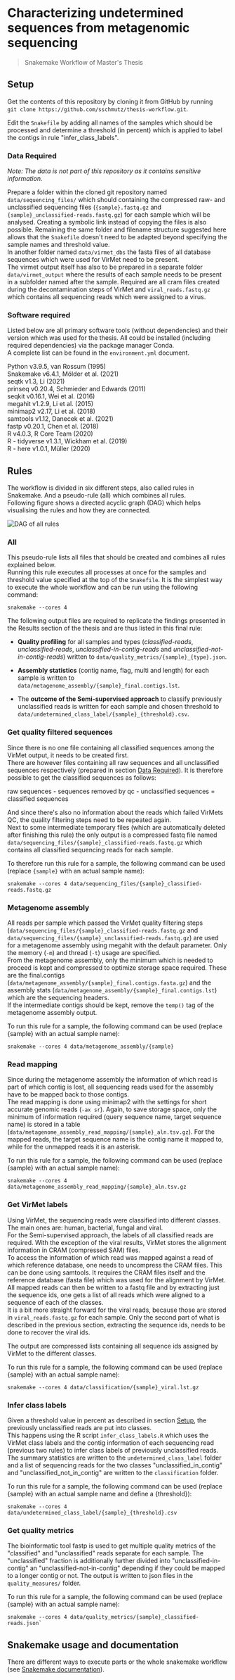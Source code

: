 # Characterizing undetermined sequences from metagenomic sequencing
> Snakemake Workflow of Master's Thesis

## Setup
Get the contents of this repository by cloning it from GitHub by running  
`git clone https://github.com/sschmutz/thesis-workflow.git`.  

Edit the `Snakefile` by adding all names of the samples which should be processed and determine a threshold (in percent) which is applied to label the contigs in rule "infer_class_labels".

### Data Required
*Note: The data is not part of this repository as it contains sensitive information.*  

Prepare a folder within the cloned git repository named `data/sequencing_files/` which should containing the compressed raw- and unclassified sequencing files (`{sample}.fastq.gz` and `{sample}_unclassified-reads.fastq.gz`) for each sample which will be analysed. Creating a symbolic link instead of copying the files is also possible. Remaining the same folder and filename structure suggested here allows that the `Snakefile` doesn't need to be adapted beyond specifying the sample names and threshold value.  
In another folder named `data/virmet_dbs` the fasta files of all database sequences which were used for VirMet need to be present.  
The virmet output itself has also to be prepared in a separate folder `data/virmet_output` where the results of each sample needs to be present in a subfolder named after the sample. Required are all cram files created during the decontamination steps of VirMet and `viral_reads.fastq.gz` which contains all sequencing reads which were assigned to a virus.

### Software required
Listed below are all primary software tools (without dependencies) and their version which was used for the thesis. All could be installed (including required dependencies) via the package manager Conda.  
A complete list can be found in the `environment.yml` document.

Python v3.9.5, van Rossum (1995)  
Snakemake v6.4.1, Mölder et al. (2021)  
seqtk v1.3, Li (2021)  
prinseq v0.20.4, Schmieder and Edwards (2011)  
seqkit v0.16.1, Wei et al. (2016)  
megahit v1.2.9, Li et al. (2015)  
minimap2 v2.17, Li et al. (2018)  
samtools v1.12, Danecek et al. (2021)  
fastp v0.20.1, Chen et al. (2018)  
R v4.0.3, R Core Team (2020)  
R - tidyverse v1.3.1, Wickham et al. (2019)  
R - here v1.0.1, Müller (2020)  


## Rules
The workflow is divided in six different steps, also called rules in Snakemake. And a pseudo-rule (all) which combines all rules.  
Following figure shows a directed acyclic graph (DAG) which helps visualising the rules and how they are connected.  


![DAG of all rules](dag.svg)

### All
This pseudo-rule lists all files that should be created and combines all rules explained below.  
Running this rule executes all processes at once for the samples and threshold value specified at the top of the `Snakefile`. It is the simplest way to execute the whole workflow and can be run using the following command:  
```
snakemake --cores 4
```

The following output files are required to replicate the findings presented in the Results section of the thesis and are thus listed in this final rule:  
- **Quality profiling** for all samples and types (*classified-reads*, *unclassified-reads*, *unclassified-in-contig-reads* and *unclassified-not-in-contig-reads*) written to `data/quality_metrics/{sample}_{type}.json`.  

- **Assembly statistics** (contig name, flag, multi and length) for each sample is written to `data/metagenome_assembly/{sample}_final.contigs.lst`.  

- The **outcome of the Semi-supervised approach** to classify previously unclassified reads is written for each sample and chosen threshold to `data/undetermined_class_label/{sample}_{threshold}.csv`.

### Get quality filtered sequences
Since there is no one file containing all classified sequences among the VirMet output, it needs to be created first.  
There are however files containing all raw sequences and all unclassified sequences respectively (prepared in section [Data Required](#data-required)). It is therefore possible to get the classified sequences as follows:  

raw sequences - sequences removed by qc - unclassified sequences = classified sequences  

And since there's also no information about the reads which failed VirMets QC, the quality filtering steps need to be repeated again.  
Next to some intermediate temporary files (which are automatically deleted after finishing this rule) the only output is a compressed fastq file named `data/sequencing_files/{sample}_classified-reads.fastq.gz` which contains all classified sequencing reads for each sample.  

To therefore run this rule for a sample, the following command can be used (replace `{sample}` with an actual sample name):  
```
snakemake --cores 4 data/sequencing_files/{sample}_classified-reads.fastq.gz
```

### Metagenome assembly
All reads per sample which passed the VirMet quality filtering steps (`data/sequencing_files/{sample}_classified-reads.fastq.gz` and `data/sequencing_files/{sample}_unclassified-reads.fastq.gz`) are used for a metagenome assembly using megahit with the default parameter. Only the memory (`-m`) and thread (`-t`) usage are specified.  
From the metagenome assembly, only the minimum which is needed to proceed is kept and compressed to optimize storage space required. These are the final.contigs (`data/metagenome_assembly/{sample}_final.contigs.fasta.gz`) and the assembly stats (`data/metagenome_assembly/{sample}_final.contigs.lst`) which are the sequencing headers.  
If the intermediate contigs should be kept, remove the `temp()` tag of the metagenome assembly output.  

To run this rule for a sample, the following command can be used (replace {sample} with an actual sample name):  
```
snakemake --cores 4 data/metagenome_assembly/{sample}
```

### Read mapping
Since during the metagenome assembly the information of which read is part of which contig is lost, all sequencing reads used for the assembly have to be mapped back to those contigs.  
The read mapping is done using minimap2 with the settings for short accurate genomic reads (`-ax sr`). Again, to save storage space, only the minimum of information required (query sequence name, target sequence name) is stored in a table (`data/metagenome_assembly_read_mapping/{sample}_aln.tsv.gz`). For the mapped reads, the target sequence name is the contig name it mapped to, while for the unmapped reads it is an asterisk.  

To run this rule for a sample, the following command can be used (replace {sample} with an actual sample name):  
```
snakemake --cores 4 data/metagenome_assembly_read_mapping/{sample}_aln.tsv.gz
```

### Get VirMet labels
Using VirMet, the sequencing reads were classified into different classes. The main ones are: human, bacterial, fungal and viral.  
For the Semi-supervised approach, the labels of all classified reads are required. With the exception of the viral results, VirMet stores the alignment information in CRAM (compressed SAM) files.  
To access the information of which read was mapped against a read of which reference database, one needs to uncompress the CRAM files. This can be done using samtools. It requires the CRAM files itself and the reference database (fasta file) which was used for the alignment by VirMet. All mapped reads can then be written to a fastq file and by extracting just the sequence ids, one gets a list of all reads which were aligned to a sequence of each of the classes.  
It is a bit more straight forward for the viral reads, because those are stored in `viral_reads.fastq.gz` for each sample. Only the second part of what is described in the previous section, extracting the sequence ids, needs to be done to recover the viral ids.  

The output are compressed lists containing all sequence ids assigned by VirMet to the different classes.  

To run this rule for a sample, the following command can be used (replace {sample} with an actual sample name):  
```
snakemake --cores 4 data/classification/{sample}_viral.lst.gz
```

### Infer class labels
Given a threshold value in percent as described in section [Setup](#setup), the previously unclassified reads are put into classes.  
This happens using the R script `infer_class_labels.R` which uses the VirMet class labels and the contig information of each sequencing read (previous two rules) to infer class labels of previously unclassified reads.  
The summary statistics are written to the `undetermined_class_label` folder and a list of sequencing reads for the two classes "unclassified_in_contig" and "unclassified_not_in_contig" are written to the `classification` folder.  

To run this rule for a sample, the following command can be used (replace {sample} with an actual sample name and define a {threshold}):  
```
snakemake --cores 4 data/undetermined_class_label/{sample}_{threshold}.csv
```

### Get quality metrics
The bioinformatic tool fastp is used to get multiple quality metrics of the "classified" and "unclassified" reads separate for each sample. The "unclassified" fraction is additionally further divided into "unclassified-in-contig" an "unclassified-not-in-contig" depending if they could be mapped to a longer contig or not. The output is written to json files in the `quality_measures/` folder.  

To run this rule for a sample, the following command can be used (replace {sample} with an actual sample name):  
```
snakemake --cores 4 data/quality_metrics/{sample}_classified-reads.json`
```

## Snakemake usage and documentation
There are different ways to execute parts or the whole snakemake workflow (see [Snakemake documentation](https://snakemake.readthedocs.io/en/stable/)).  
